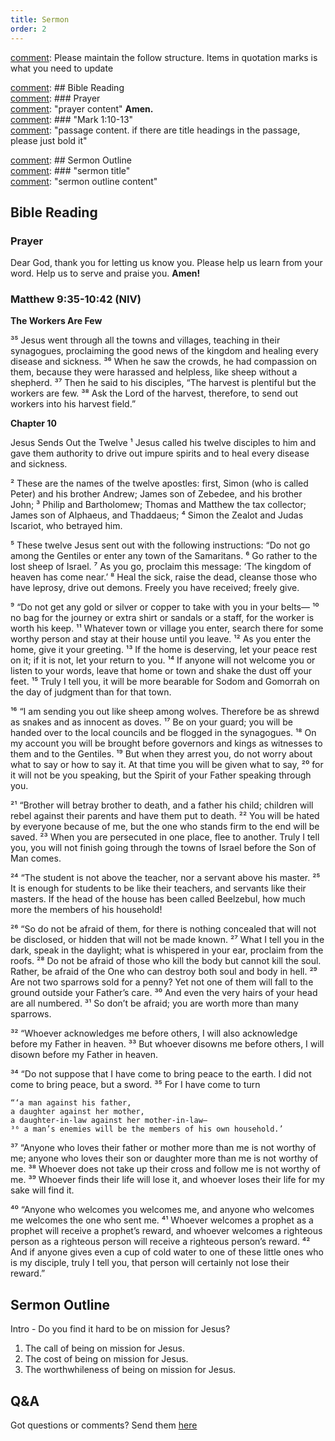 ```yaml
---
title: Sermon 
order: 2
---
```


[comment]: Please maintain the follow structure. Items in quotation marks is what you need to update

[comment]: ## Bible Reading  
[comment]: ### Prayer  
[comment]: "prayer content"  **Amen.**  
[comment]:  ### "Mark 1:10-13"  
[comment]: "passage content. if there are title headings in the passage, please just bold it"  

[comment]: ## Sermon Outline  
[comment]: ### "sermon title"  
[comment]: "sermon outline content"  

[comment]: ------------------------------------------------------------------------------------
## Bible Reading
### Prayer
Dear God, thank you for letting us know you. Please help us learn from your word. Help us to serve and praise you. **Amen!**

### Matthew 9:35-10:42 (NIV) 

**The Workers Are Few**

³⁵ Jesus went through all the towns and villages, teaching in their synagogues, proclaiming the good news of the kingdom and healing every disease and sickness. ³⁶ When he saw the crowds, he had compassion on them, because they were harassed and helpless, like sheep without a shepherd. ³⁷ Then he said to his disciples, “The harvest is plentiful but the workers are few. ³⁸ Ask the Lord of the harvest, therefore, to send out workers into his harvest field.”

**Chapter 10**

Jesus Sends Out the Twelve
¹ Jesus called his twelve disciples to him and gave them authority to drive out impure spirits and to heal every disease and sickness.

² These are the names of the twelve apostles: first, Simon (who is called Peter) and his brother Andrew; James son of Zebedee, and his brother John; ³ Philip and Bartholomew; Thomas and Matthew the tax collector; James son of Alphaeus, and Thaddaeus; ⁴ Simon the Zealot and Judas Iscariot, who betrayed him.

⁵ These twelve Jesus sent out with the following instructions: “Do not go among the Gentiles or enter any town of the Samaritans. ⁶ Go rather to the lost sheep of Israel. ⁷ As you go, proclaim this message: ‘The kingdom of heaven has come near.’ ⁸ Heal the sick, raise the dead, cleanse those who have leprosy, drive out demons. Freely you have received; freely give.

⁹ “Do not get any gold or silver or copper to take with you in your belts— ¹⁰ no bag for the journey or extra shirt or sandals or a staff, for the worker is worth his keep. ¹¹ Whatever town or village you enter, search there for some worthy person and stay at their house until you leave. ¹² As you enter the home, give it your greeting. ¹³ If the home is deserving, let your peace rest on it; if it is not, let your return to you. ¹⁴ If anyone will not welcome you or listen to your words, leave that home or town and shake the dust off your feet. ¹⁵ Truly I tell you, it will be more bearable for Sodom and Gomorrah on the day of judgment than for that town.

¹⁶ “I am sending you out like sheep among wolves. Therefore be as shrewd as snakes and as innocent as doves. ¹⁷ Be on your guard; you will be handed over to the local councils and be flogged in the synagogues. ¹⁸ On my account you will be brought before governors and kings as witnesses to them and to the Gentiles. ¹⁹ But when they arrest you, do not worry about what to say or how to say it. At that time you will be given what to say, ²⁰ for it will not be you speaking, but the Spirit of your Father speaking through you.

²¹ “Brother will betray brother to death, and a father his child; children will rebel against their parents and have them put to death. ²² You will be hated by everyone because of me, but the one who stands firm to the end will be saved. ²³ When you are persecuted in one place, flee to another. Truly I tell you, you will not finish going through the towns of Israel before the Son of Man comes.

²⁴ “The student is not above the teacher, nor a servant above his master. ²⁵ It is enough for students to be like their teachers, and servants like their masters. If the head of the house has been called Beelzebul, how much more the members of his household!

²⁶ “So do not be afraid of them, for there is nothing concealed that will not be disclosed, or hidden that will not be made known. ²⁷ What I tell you in the dark, speak in the daylight; what is whispered in your ear, proclaim from the roofs. ²⁸ Do not be afraid of those who kill the body but cannot kill the soul. Rather, be afraid of the One who can destroy both soul and body in hell. ²⁹ Are not two sparrows sold for a penny? Yet not one of them will fall to the ground outside your Father’s care. ³⁰ And even the very hairs of your head are all numbered. ³¹ So don’t be afraid; you are worth more than many sparrows.

³² “Whoever acknowledges me before others, I will also acknowledge before my Father in heaven. ³³ But whoever disowns me before others, I will disown before my Father in heaven.

³⁴ “Do not suppose that I have come to bring peace to the earth. I did not come to bring peace, but a sword. ³⁵ For I have come to turn

    “‘a man against his father,
    a daughter against her mother,
    a daughter-in-law against her mother-in-law—
    ³⁶ a man’s enemies will be the members of his own household.’ 

³⁷ “Anyone who loves their father or mother more than me is not worthy of me; anyone who loves their son or daughter more than me is not worthy of me. ³⁸ Whoever does not take up their cross and follow me is not worthy of me. ³⁹ Whoever finds their life will lose it, and whoever loses their life for my sake will find it.

⁴⁰ “Anyone who welcomes you welcomes me, and anyone who welcomes me welcomes the one who sent me. ⁴¹ Whoever welcomes a prophet as a prophet will receive a prophet’s reward, and whoever welcomes a righteous person as a righteous person will receive a righteous person’s reward. ⁴² And if anyone gives even a cup of cold water to one of these little ones who is my disciple, truly I tell you, that person will certainly not lose their reward.”


## Sermon Outline

Intro - Do you find it hard to be on mission for Jesus? 

1. The call of being on mission for Jesus.
2. The cost of being on mission for Jesus.
3. The worthwhileness of being on mission for Jesus.

## Q&A
Got questions or comments? Send them [here](https://tinyurl.com/SGHACQuestionsAnswers)
